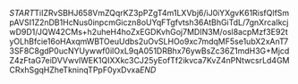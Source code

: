 $START$TiIZRvSBHJ658VmZQqrKZ3pPZgT4m1LXVbj6/iJ0iYXgvK61RisfQlfSmpAVSI1Z2nDB1HcNus0inpcmGiczn8oUYqFTgfvtsh36AtBhGiTdL/7gnXrcaIkcjwD9D1/JQW42CMs+h2uheH4hoZxEGDKvhGoj7MDIN3M/osl8acpMzf3E92tyOLhBfcie16oHAxqmWBTOeuUdbs2uOvSLHOo9xc7mdqMF5se1ubX2xAnT73SF8C8gdP0ucNYUywwf0iIOxL9qA051DRBhx76ywBsZc36Z1mdH3G+MjcdZ4zFtaG7eiDVVwvlWEK1QIXXkc3CJ25yEofTf2ikvca7KvZ4nPNtwcsrLd4GMCRxhSgqHZheTkninqTPpF0yxDvxa$END$